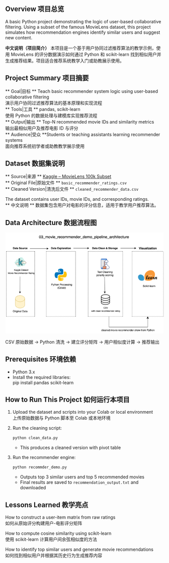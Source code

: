 ## Overview 项目总览

A basic Python project demonstrating the logic of user-based collaborative filtering. Using a subset of the famous MovieLens dataset, this project simulates how recommendation engines identify similar users and suggest new content.

**中文说明（项目简介）**  本项目是一个基于用户协同过滤推荐算法的教学示例，使用 MovieLens 的评分数据演示如何通过 Python 和 scikit-learn 找到相似用户并生成推荐结果。项目适合推荐系统教学入门或助教展示使用。

## Project Summary 项目摘要

** Goal|目标 ** Teach basic recommender system logic using user-based collaborative filtering  
  演示用户协同过滤推荐算法的基本原理和实现流程  
** Tools|工具 ** pandas, scikit-learn  
  使用 Python 的数据处理与建模库实现推荐流程  
** Output|输出 ** Top-N recommended movie IDs and similarity metrics  
  输出最相似用户及推荐电影 ID 与评分  
** Audience|受众 **Students or teaching assistants learning recommender systems  
  面向推荐系统初学者或助教教学展示使用

## Dataset 数据集说明

** Source|来源 ** [Kaggle – MovieLens 100k Subset](https://www.kaggle.com/datasets/abhikjha/movielens-100k)  
** Original File|原始文件 ** `basic_recommender_ratings.csv`  
** Cleaned Version|清洗后文件 ** `cleaned_recommender_data.csv`  

The dataset contains user IDs, movie IDs, and corresponding ratings.  
** 中文说明 ** 数据集包含用户对电影的评分信息，适用于教学用户推荐算法。

## Data Architecture 数据流程图

![Pipeline Diagram](movie_recommender_demo_pipeline.png)  

CSV 原始数据 → Python 清洗 → 建立评分矩阵 → 用户相似度计算 → 推荐输出

## Prerequisites 环境依赖

- Python 3.x
- Install the required libraries:  
  pip install pandas scikit-learn

## How to Run This Project 如何运行本项目

1. Upload the dataset and scripts into your Colab or local environment  
   上传原始数据与 Python 脚本至 Colab 或本地环境

2. Run the cleaning script:  
   ```bash
   python clean_data.py
   ```  
   - This produces a cleaned version with pivot table

3. Run the recommender engine:  
   ```bash
   python recommder_demo.py
   ```  
   - Outputs top 3 similar users and top 5 recommended movies  
   - Final results are saved to `recommendation_output.txt` and downloaded

## Lessons Learned 教学亮点

How to construct a user-item matrix from raw ratings  
  如何从原始评分构建用户-电影评分矩阵

How to compute cosine similarity using scikit-learn  
  使用 scikit-learn 计算用户间余弦相似度的方法

How to identify top similar users and generate movie recommendations  
  如何找到相似用户并根据其历史行为生成推荐内容
